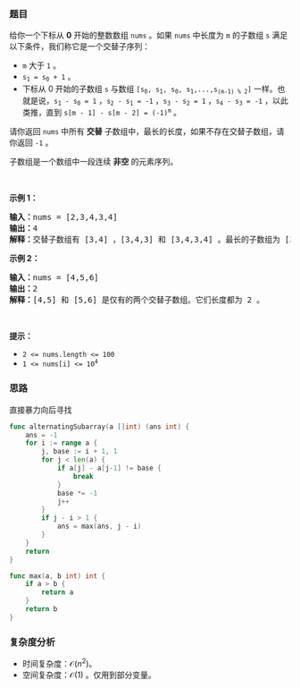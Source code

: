 ### 题目  

<p>给你一个下标从 <strong>0</strong> 开始的整数数组 <code>nums</code> 。如果 <code>nums</code> 中长度为 <code>m</code> 的子数组 <code>s</code> 满足以下条件，我们称它是一个交替子序列：</p>

<ul>
	<li><code>m</code> 大于 <code>1</code> 。</li>
	<li><code>s<sub>1</sub> = s<sub>0</sub> + 1</code> 。</li>
	<li>下标从 0 开始的子数组 <code>s</code> 与数组 <code>[s<sub>0</sub>, s<sub>1</sub>, s<sub>0</sub>, s<sub>1</sub>,...,s<sub>(m-1) % 2</sub>]</code> 一样。也就是说，<code>s<sub>1</sub> - s<sub>0</sub> = 1</code> ，<code>s<sub>2</sub> - s<sub>1</sub> = -1</code> ，<code>s<sub>3</sub> - s<sub>2</sub> = 1</code> ，<code>s<sub>4</sub> - s<sub>3</sub> = -1</code> ，以此类推，直到 <code>s[m - 1] - s[m - 2] = (-1)<sup>m</sup></code> 。</li>
</ul>

<p>请你返回 <code>nums</code> 中所有 <strong>交替</strong> 子数组中，最长的长度，如果不存在交替子数组，请你返回 <code>-1</code> 。</p>

<p>子数组是一个数组中一段连续 <strong>非空</strong> 的元素序列。</p>

<p> </p>

<p><strong>示例 1：</strong></p>

<pre><b>输入：</b>nums = [2,3,4,3,4]
<b>输出：</b>4
<b>解释：</b>交替子数组有 [3,4] ，[3,4,3] 和 [3,4,3,4] 。最长的子数组为 [3,4,3,4] ，长度为4 。
</pre>

<p><strong>示例 2：</strong></p>

<pre><b>输入：</b>nums = [4,5,6]
<b>输出：</b>2
<strong>解释：</strong>[4,5] 和 [5,6] 是仅有的两个交替子数组。它们长度都为 2 。
</pre>

<p> </p>

<p><strong>提示：</strong></p>

<ul>
	<li><code>2 &lt;= nums.length &lt;= 100</code></li>
	<li><code>1 &lt;= nums[i] &lt;= 10<sup>4</sup></code></li>
</ul>
 
### 思路 

直接暴力向后寻找

```go 
func alternatingSubarray(a []int) (ans int) {
	ans = -1
	for i := range a {
		j, base := i + 1, 1
		for j < len(a) {
			if a[j] - a[j-1] != base {
				break
			}
			base *= -1
			j++
		}
		if j - i > 1 {
			ans = max(ans, j - i)
		}
	}
	return
}

func max(a, b int) int {
	if a > b {
		return a
	}
	return b
}
```

### 复杂度分析  

- 时间复杂度：$\mathcal{O}(n^2)$。
- 空间复杂度：$\mathcal{O}(1)$ 。仅用到部分变量。
